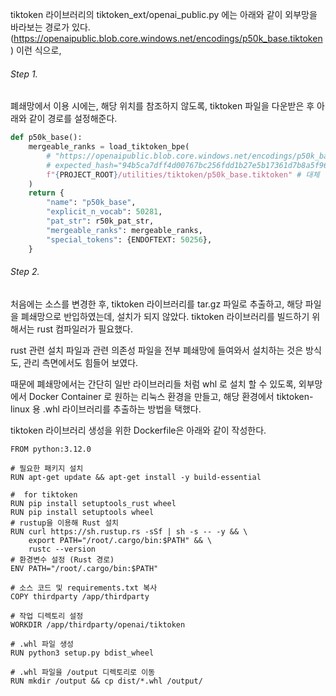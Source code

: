 tiktoken 라이브러리의 tiktoken_ext/openai_public.py 에는 아래와 같이 외부망을 바라보는 경로가 있다.
(https://openaipublic.blob.core.windows.net/encodings/p50k_base.tiktoken) 이런 식으로, 

###### Step 1.
폐쇄망에서 이용 시에는, 해당 위치를 참조하지 않도록, tiktoken 파일을 다운받은 후
아래와 같이 경로를 설정해준다. 
```python
def p50k_base():
    mergeable_ranks = load_tiktoken_bpe(
        # "https://openaipublic.blob.core.windows.net/encodings/p50k_base.tiktoken", # 기존 
        # expected_hash="94b5ca7dff4d00767bc256fdd1b27e5b17361d7b8a5f968547f9f23eb70d2069", # 기존 
        f"{PROJECT_ROOT}/utilities/tiktoken/p50k_base.tiktoken" # 대체
    )
    return {
        "name": "p50k_base",
        "explicit_n_vocab": 50281,
        "pat_str": r50k_pat_str,
        "mergeable_ranks": mergeable_ranks,
        "special_tokens": {ENDOFTEXT: 50256},
    }
```

###### Step 2. 
처음에는 소스를 변경한 후, tiktoken 라이브러리를 tar.gz 파일로 추출하고, 해당 파일을 폐쇄망으로 반입하였는데,
설치가 되지 않았다.
tiktoken 라이브러리를 빌드하기 위해서는 rust 컴파일러가 필요했다.

rust 관련 설치 파일과 관련 의존성 파일을 전부 폐쇄망에 들여와서 설치하는 것은 방식도, 관리 측면에서도 힘들어 보였다.

때문에 폐쇄망에서는 간단히 일반 라이브러리들 처럼 whl 로 설치 할 수 있도록,
외부망에서 Docker Container 로 원하는 리눅스 환경을 만들고, 해당 환경에서 tiktoken-linux 용 .whl 라이브러리를 추출하는 방법을 택했다.

tiktoken 라이브러리 생성을 위한 Dockerfile은 아래와 같이 작성한다.
```docker
FROM python:3.12.0

# 필요한 패키지 설치
RUN apt-get update && apt-get install -y build-essential

#  for tiktoken
RUN pip install setuptools_rust wheel
RUN pip install setuptools wheel
# rustup을 이용해 Rust 설치
RUN curl https://sh.rustup.rs -sSf | sh -s -- -y && \
    export PATH="/root/.cargo/bin:$PATH" && \
    rustc --version
# 환경변수 설정 (Rust 경로)
ENV PATH="/root/.cargo/bin:$PATH"

# 소스 코드 및 requirements.txt 복사
COPY thirdparty /app/thirdparty

# 작업 디렉토리 설정
WORKDIR /app/thirdparty/openai/tiktoken

# .whl 파일 생성
RUN python3 setup.py bdist_wheel

# .whl 파일을 /output 디렉토리로 이동
RUN mkdir /output && cp dist/*.whl /output/
```